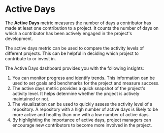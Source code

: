 # Active Days

The **Active Days** metric measures the number of days a contributor has made at least one contribution to a project. It counts the number of days on which a contributor has been actively engaged in the project's development.

The active days metric can be used to compare the activity levels of different projects. This can be helpful in deciding which project to contribute to or invest in.

The Active Days dashboard provides you with the following insights:

1. You can monitor progress and identify trends. This information can be used to set goals and benchmarks for the project and measure success.
2. The active days metric provides a quick snapshot of the project's activity level. It helps determine whether the project is actively maintained or not.
3. The visualization can be used to quickly assess the activity level of a repository. A repository with a high number of active days is likely to be more active and healthy than one with a low number of active days.
4. By highlighting the importance of active days, project managers can encourage new contributors to become more involved in the project.



